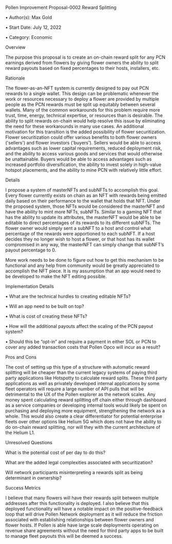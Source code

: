 Pollen Improvement Proposal-0002 Reward Splitting

•	Author(s):  Max Gold

•	Start Date: July 12, 2022

•	Category: Economic


Overview


The purpose this proposal is to create an on-chain reward split for any PCN earnings derived from flowers by giving flower owners the ability to split reward payouts based on fixed percentages to their hosts, installers, etc.

Rationale

The flower-as-an-NFT system is currently designed to pay out PCN rewards to a single wallet. This design can be problematic whenever the work or resources necessary to deploy a flower are provided by multiple people as the PCN rewards must be split up equitably between several wallets. Many of the common workarounds for this problem require more trust, time, energy, technical expertise, or resources than is desirable. The ability to split rewards on-chain would help resolve this issue by eliminating the need for these workarounds in many use cases.
An additional motivation for this transition is the added possibility of flower securitization. Flower securitization could offer various benefits to both flower owners ('sellers') and flower investors ('buyers'). Sellers would be able to access advantages such as lower capital requirements, reduced deployment risk, and the ability to access various goods and services that would otherwise be unattainable. Buyers would be able to access advantages such as increased portfolio diversification, the ability to invest solely in high-value hotspot placements, and the ability to mine PCN with relatively little effort.

Details

I propose a system of masterNFTs and subNFTs to accomplish this goal.  Every flower currently exists on chain as an NFT with rewards being emitted daily based on their performance to the wallet that holds that NFT.  Under the proposed system, those NFTs would be considered the masterNFT and have the ability to mint more NFTs, subNFTs.  Similar to a gaming NFT that has the ability to update its attributes, the masterNFT would be able to be editable to direct percentages of its rewards to its different subNFTs.  The flower owner would simply sent a subNFT to a host and control what percentage of the rewards were apportioned to each subNFT.  If a host decides they no longer wish to host a flower, or that host has its wallet compromised in any way, the masterNFT can simply change that subNFT’s payout percentage to 0.  

More work needs to be done to figure out how to get this mechanism to be functional and any help from community would be greatly appreciated to accomplish the NFT piece.  It is my assumption that an app would need to be developed to make the NFT editing possible.

Implementation Details


•	What are the technical hurdles to creating editable NFTs?

•	Will an app need to be built on top?

•	What is cost of creating these NFTs?

•	How will the additional payouts affect the scaling of the PCN payout system?

•	Should this be “opt-in” and require a payment in either SOL or PCN to cover any added transaction costs that Pollen Opco will incur as a result?

Pros and Cons

The cost of setting up this type of a structure with automatic reward splitting will be cheaper than the current legacy systems of paying third party applications like Hotspotty to calculate reward splits.  These third party applications as well as privately developed internal applications by some fleet operators will require a large number of API pulls that will be detrimental to the UX of the Pollen explorer as the network scales.  Any money spent calculating reward splitting off chain either through dashboard as a service companies or developing internal tools would likely be spent on purchasing and deploying more equipment, strengthening the network as a whole.  This would also create a clear differentiator for potential enterprise fleets over other options like Helium 5G which does not have the ability to do on-chain reward splitting, nor will they with the current architecture of the Helium L1.

Unresolved Questions

What is the potential cost of per day to do this? 

What are the added legal complexities associated with securitization?

Will network participants misinterpreting a rewards split as being determinant in ownership?

Success Metrics

I believe that many flowers will have their rewards split between multiple addresses after this functionality is deployed. I also believe that this deployed functionality will have a notable impact on the positive-feedback loop that will drive Pollen Network deployment as it will reduce the friction associated with establishing relationships between flower owners and flower hosts.  If Pollen is able have large scale deployments operating on revenue share agreements without the need for third party apps to be built to manage fleet payouts this will be deemed a success.


